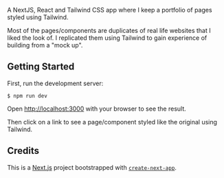 A NextJS, React and Tailwind CSS app where I keep a portfolio of pages styled using Tailwind.

Most of the pages/components are duplicates of real life websites that I liked the look of. I replicated them using Tailwind to gain experience of building from a "mock up".

## Getting Started

First, run the development server:

    $ npm run dev

Open [http://localhost:3000](http://localhost:3000) with your browser to see the result.

Then click on a link to see a page/component styled like the original using Tailwind.

## Credits

This is a [Next.js](https://nextjs.org/) project bootstrapped with [`create-next-app`](https://github.com/vercel/next.js/tree/canary/packages/create-next-app).

